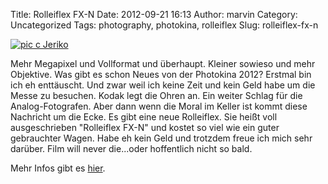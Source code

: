 Title: Rolleiflex FX-N
Date: 2012-09-21 16:13
Author: marvin
Category: Uncategorized
Tags: photography, photokina, rolleiflex
Slug: rolleiflex-fx-n

[![pic c Jeriko]({static}/images/rolleiflex.jpg)](http://www.jeriko.de/2012/09/19/photokina/)

Mehr Megapixel und Vollformat und überhaupt. Kleiner sowieso und mehr
Objektive. Was gibt es schon Neues von der Photokina 2012? Erstmal bin
ich eh enttäuscht. Und zwar weil ich keine Zeit und kein Geld habe um
die Messe zu besuchen. Kodak legt die Ohren an. Ein weiter Schlag für
die Analog-Fotografen. Aber dann wenn die Moral im Keller ist kommt
diese Nachricht um die Ecke. Es gibt eine neue Rolleiflex. Sie heißt
voll ausgeschrieben "Rolleiflex FX-N" und kostet so viel wie ein guter
gebrauchter Wagen. Habe eh kein Geld und trotzdem freue ich mich sehr
darüber. Film will never die...oder hoffentlich nicht so bald.

Mehr Infos gibt es
[hier](http://www.petapixel.com/2012/09/13/rolleiflex-still-happily-making-analog-tlr-cameras-fx-n-to-debut-at-photokina/).

